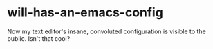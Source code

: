 # will-has-an-emacs-config
Now my text editor's insane, convoluted configuration is visible to the public. Isn't that cool?
